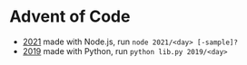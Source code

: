 # Advent of Code

* [2021](https://adventofcode.com/2021) made with Node.js, run `node 2021/<day> [-sample]?`
* [2019](https://adventofcode.com/2019) made with Python, run `python lib.py 2019/<day>`
